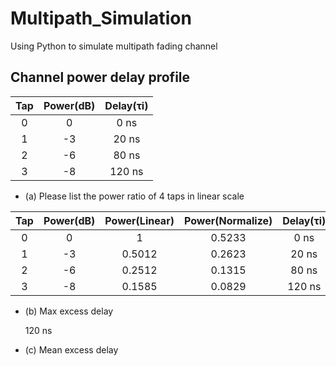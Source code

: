 # Multipath_Simulation
Using Python to simulate multipath fading channel

## Channel power delay profile
| Tap          | Power(dB)     | Delay(τi)     |
|:------------:|:-------------:|:-------------:|
| 0            | 0             | 0 ns          |
| 1            | -3            | 20 ns         |
| 2            | -6            | 80 ns         |
| 3            | -8            | 120 ns        |

* (a) Please list the power ratio of 4 taps in linear scale

| Tap          | Power(dB)     | Power(Linear) | Power(Normalize) | Delay(τi)    |
|:------------:|:-------------:|:-------------:|:----------------:|:------------:|
| 0            | 0             | 1             | 0.5233           | 0 ns         |
| 1            | -3            | 0.5012        | 0.2623           | 20 ns        |
| 2            | -6            | 0.2512        | 0.1315           | 80 ns        |
| 3            | -8            | 0.1585        | 0.0829           | 120 ns       |

* (b) Max excess delay

    120 ns

* (c) Mean excess delay